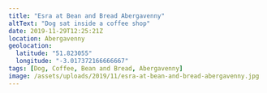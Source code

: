 ```yaml
---
title: "Esra at Bean and Bread Abergavenny"
altText: "Dog sat inside a coffee shop"
date: 2019-11-29T12:25:21Z
location: Abergavenny
geolocation: 
  latitude: "51.823055"
  longitude: "-3.017372166666667"
tags: [Dog, Coffee, Bean and Bread, Abergavenny]
image: /assets/uploads/2019/11/esra-at-bean-and-bread-abergavenny.jpg
---
```

